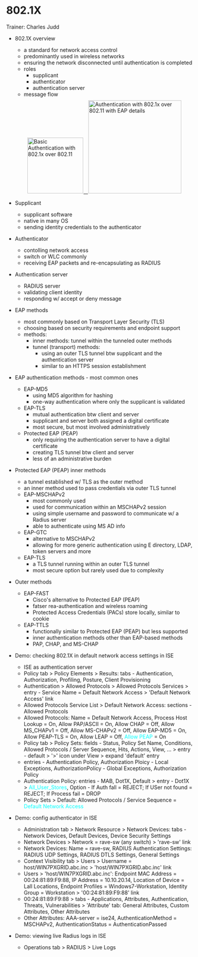 # 802.1X

Trainer: Charles Judd


- 802.1X overview
  - a standard for network access control
  - predominantly used in wireless networks
  - ensuring the network disconnected until authentication is completed
  - roles
    - supplicant
    - authenticator
    - authentication server
  - message flow

  <div style="margin: 0.5em; display: flex; justify-content: center; align-items: center; flex-flow: row wrap;">
    <a href="https://www.anyroam.net/docs/tech_overview" ismap target="_blank">
      <img style="margin: 0.1em;" height=150
        src   = "https://www.anyroam.net/files/images/admin_guide/technical_overview/802.1x_over_802.11_high-level.png"
        alt   = "Basic Authentication with 802.1x over 802.11"
        title = "Basic Authentication with 802.1x over 802.11"
      >&nbsp;&nbsp;
      <img style="margin: 0.1em;" height=250
        src   = "https://www.anyroam.net/files/images/admin_guide/technical_overview/802.1x_over_802.11_with_EAP_expansion.png"
        alt   = "Authentication with 802.1x over 802.11 with EAP details"
        title = "Authentication with 802.1x over 802.11 with EAP details"
      >
    </a>
  </div>

- Supplicant
  - supplicant software
  - native in many OS
  - sending identity credentials to the authenticator


- Authenticator
  - contolling network access
  - switch or WLC commonly
  - receiving EAP packets and re-encapsulating as RADIUS


- Authentication server
  - RADIUS server
  - validating client identity
  - responding w/ accept or deny message


- EAP methods
  - most commonly based on Transport Layer Security (TLS)
  - choosing based on security requirements and endpoint support
  - methods:
    - inner methods: tunnel within the tunneled outer methods
    - tunnel (transport) methods:
      - using an outer TLS tunnel btw supplicant and the authentication server
      - similar to an HTTPS session establishment


- EAP authentication methods - most common ones
  - EAP-MD5
    - using MD5 algorithm for hashing
    - one-way authentication where only the supplicant is validated
  - EAP-TLS
    - mutual authentication btw client and server
    - supplicant and server both assigned a digital certificate
    - most secure, but most involved administratively
  - Protected EAP (PEAP)
    - only requiring the authentication server to have a digital certificate
    - creating TLS tunnel btw client and server
    - less of an administrative burden


- Protected EAP (PEAP) inner methods
  - a tunnel established w/ TLS as the outer method
  - an inner method used to pass credentials via outer TLS tunnel
  - EAP-MSCHAPv2
    - most commonly used
    - used for communication within an MSCHAPv2 session
    - using simple username and password to communicate w/ a Radius server
    - able to authenticate using MS AD info
  - EAP-GTC
    - alternative to MSCHAPv2
    - allowing for more generic authentication using E directory, LDAP, token servers and more
  - EAP-TLS
    - a TLS tunnel running within an outer TLS tunnel
    - most secure option but rarely used due to complexity


- Outer methods
  - EAP-FAST
    - Cisco's alternative to Protected EAP (PEAP)
    - fatser rea-authentication and wireless roaming
    - Protected Access Credentials (PACs) store locally, similar to cookie
  - EAP-TTLS
    - functionally similar to Protected EAP (PEAP) but less supported
    - inner authentication methods other than EAP-based methods
    - PAP, CHAP, and MS-CHAP


- Demo: checking 802.1X in default network access settings in ISE
  - ISE as authentication server
  - Policy tab > Policy Elements > Results: tabs - Authentication, Authorization, Profiling, Posture, Client Provisioning
  - Authentication > Allowed Protocols > Allowed Protocols Services > entry - Service Name = Default Network Access > 'Default Network Access' link
  - Allowed Protocols Service List > Default Network Access: sections - Allowed Protocols
  - Allowed Protocols: Name = Default Network Access, Process Host Lookup = On, Allow PAP/ASCII = On, Allow CHAP = Off, Allow MS_CHAPv1 = Off, Allow MS-CHAPv2 = Off, Allow EAP-MD5 = On, Allow PEAP-TLS = On, Allow LEAP = Off, <span style="color: cyan;">Allow PEAP</span> = On
  - Policy tab > Policy Sets: fields - Status, Policy Set Name, Conditions, Allowed Protocols / Server Sequence, Hits, Actions, View, ... > entry - default > '>' icon under View > expand 'default' entry
  - entries - Authentication Policy, Authorization Ploicy - Local Exceptions, AuthorizationPolicy - Global Exceptions, Authorization Policy
  - Authentication Policy: entries - MAB, Dot1X, Default > entry - Dot1X > <span style="color: cyan;">All_User_Stores</span>, Option - If Auth fall = REJECT; If USer not found = REJECT; If Process fail = DROP
  - Policy Sets > Default: Allowed Protocols / Service Sequence = <span style="color: cyan;">Default Network Access</span>


- Demo: config authenticator in ISE
  - Administration tab > Network Resource > Network Devices: tabs - Network Devices, Default Devices, Device Security Settings
  - Network Devices > Network = rave-sw (any switch) > 'rave-sw' link
  - Network Devices: Name = rave-sw, RADIUS Authentication Settings: RADIUS UDP Settings, RADIUS DTLS Settings, General Settings
  - Context Visibility tab > Users > Username = host/WIN7PXGRID.abc.inc > 'host/WIN7PXGRID.abc.inc' link
  - Users > 'host/WIN7PXGRID.abc.inc': Endpoint MAC Address = 00:24:81:89:F9:88, IP Address = 10.10.20.14, Location of Device = Lall Locations, Endpoint Profiles = Windows7-Workstation, Identity Group = Workstation > '00:24:81:89:F9:88' link
  - 00:24:81:89:F9:88 > tabs - Applications, Attributes, Authentication, Threats, Vulnerabilities > 'Attribute' tab: General Attributes, Custom Attributes, Other Attributes
  - Other Attributes: AAA-server = ise24, AuthenticationMethod = MSCHAPv2, AuthenticationStatus = AuthenticationPassed


- Demo: viewing live Radius logs in ISE
  - Operations tab > RADIUS > Live Logs


